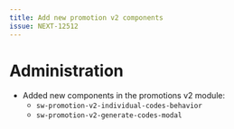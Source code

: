 ```yaml
---
title: Add new promotion v2 components
issue: NEXT-12512
---
```

# Administration
* Added new components in the promotions v2 module:
  * `sw-promotion-v2-individual-codes-behavior`
  * `sw-promotion-v2-generate-codes-modal`
